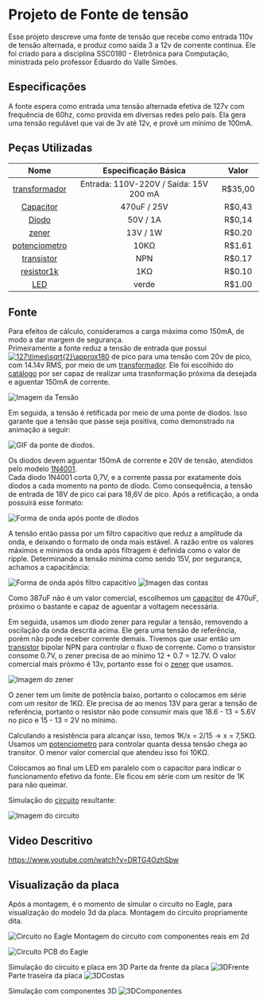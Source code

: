 # Projeto de Fonte de tensão
Esse projeto descreve uma fonte de tensão que recebe como entrada 110v de tensão alternada, e produz como saída 3 a 12v de corrente continua. Ele foi criado para a disciplina SSC0180 - Eletrônica para Computação, ministrada pelo professor Eduardo do Valle Simões.

## Especificações
 A fonte espera como entrada uma tensão alternada efetiva de 127v com frequência de 60hz, como provida em diversas redes pelo país. Ela gera uma tensão regulável que vai de 3v até 12v, e provê um mínimo de 100mA. 
 
## Peças Utilizadas

| Nome | Especificação Básica | Valor |
| :---: | :---: | :---: |
| [transformador] | Entrada: 110V-220V / Saída: 15V 200 mA | R$35,00 |
| [Capacitor] | 470uF / 25V | R$0,43 |
| [Diodo] | 50V / 1A | R$0,14 |
| [zener] | 13V / 1W | R$0.20 |
| [potenciometro] | 10KΩ | R$1.61 |
| [transistor] |  NPN | R$0.17 |
| [resistor1k] | 1KΩ | R$0.10 |
| [LED] | verde |  R$1.00 |

## Fonte
Para efeitos de cálculo, consideramos a carga máxima como 150mA, de modo a dar margem de segurança.  
Primeiramente a fonte reduz a tensão de entrada que possui <a href="https://www.codecogs.com/eqnedit.php?latex=\inline&space;\bg_white&space;127\times\sqrt{2}\approx180" target="_blank"><img src="https://latex.codecogs.com/png.latex?\inline&space;\bg_white&space;127\times\sqrt{2}\approx180" title="127\times\sqrt{2}\approx180" /></a> de pico para uma tensão com 20v de pico, com 14.14v RMS, por meio de um [transformador]. Ele foi escolhido do [catálogo](http://www.transformadoreslider.com.br/catalogo/catalogo.pdf) por ser capaz de realizar uma trasnformação próxima da desejada e aguentar 150mA de corrente.

![Imagem da Tensão](https://raw.githubusercontent.com/joao-vta/SSC180-fonte/main/imagens/tensaoAlternada127v.png)

Em seguida, a tensão é retificada por meio de uma ponte de diodos. Isso garante que a tensão que passe seja positiva, como demonstrado na animação a seguir: 

![GIF da ponte de diodos](https://i.pinimg.com/originals/b0/fe/d2/b0fed20dce97fc8b666fffbb4843afae.gif). 

Os diodos devem aguentar 150mA de corrente e 20V de tensão, atendidos pelo modelo [1N4001].  
Cada diodo 1N4001 corta 0,7V, e a corrente passa por exatamente dois diodos a cada momento na ponto de diodo. Como consequência, a tensão de entrada de 18V de pico cai para 18,6V de pico. Após a retificação, a onda possuirá esse formato:

![Forma de onda após ponte de diodos](https://raw.githubusercontent.com/joao-vta/SSC180-fonte/main/imagens/cmpletaRetificada.png)

A tensão então passa por um filtro capacitivo que reduz a amplitude da onda, e deixando o formato de onda mais estável. A razão entre os valores máximos e mínimos da onda após filtragem é definida como o valor de ripple.
Determinando a tensão mínima como sendo 15V, por segurança, achamos a capacitância:

![Forma de onda após filtro capacitivo](https://raw.githubusercontent.com/joao-vta/SSC180-fonte/main/imagens/ripple.png) ![Imagen das contas](https://raw.githubusercontent.com/joao-vta/SSC180-fonte/main/imagens/contasExp.png)

Como 387uF não é um valor comercial, escolhemos um [capacitor] de 470uF, próximo o bastante e capaz de aguentar a voltagem necessária.

Em seguida, usamos um diodo zener para regular a tensão, removendo a oscilação da onda descrita acima. Ele gera uma tensão de referência, porém não pode receber corrente demais. Tivemos que usar então um [transistor] bipolar NPN para controlar o fluxo de corrente. Como o transistor consome 0.7V, o zener precisa de ao mínimo 12 + 0.7 = 12.7V. O valor comercial mais próxmo é 13v, portanto esse foi o [zener] que usamos.

![Imagem do zener](https://raw.githubusercontent.com/joao-vta/SSC180-fonte/main/imagens/zener.png)

O zener tem um limite de potência baixo, portanto o colocamos em série com um resitor de 1KΩ. Ele precisa de ao menos 13V para gerar a tensão de referência, portanto o resistor não pode consumir mais que 18.6 - 13 = 5.6V no pico e 15 - 13 = 2V no mínimo.

Calculando a resistência para alcançar isso, temos 1K/x = 2/15 -> x = 7,5KΩ. Usamos um [potenciometro] para controlar quanta dessa tensão chega ao transitor. O menor valor comercial que atendeu isso foi 10KΩ.

Colocamos ao final um LED em paralelo com o capacitor para indicar o funcionamento efetivo da fonte. Ele ficou em série com um resitor de 1K para não queimar.

Simulação do [circuito] resultante:

![Imagem do circuito](https://raw.githubusercontent.com/joao-vta/SSC180-fonte/main/imagens/circuito.png)


## Video Descritivo

https://www.youtube.com/watch?v=DRTG4OzhSbw

[circuito]: http://falstad.com/circuit/circuitjs.html?ctz=CQAgjCAMB0l3BWcA2aAOMB2ALGXyEw1sESQFJyRsBmcgUwFowwAoAdxEezRAE5kKfoMgcuPEACZJ2IdNmiAKnJkhksgVGpRoYSHy4w8NSAhoVsfUpJqSESGJFvIWMvpGTI+aPtkk6+QLF1YXBsDRFWADdxXnlY0MoIZCS0SnSdBDFNMBTQu0jOTQKpVRLRTjA+f1yk6sTg2Xi8JtVRAGNSiK6pBBEdeBpMQJHRscxwNF1IPTAaNDs0TEgFkVgZsUlMf01bSk1RABNQ2rDu-0P6ADMAQwBXABsAF1ZjnLyWnovr++fXs56VRqeW+t0eL2Onxy9VOoN+L04e16gnmTT6UFYACcQEjdpIknkkvBWDRZAAvegAO3omOYdAgYGgmGMCEkGGqGHgkiYE0oknW8EFQuI4HprDJOPxyMlBL5IAp1Npc1YT2ouRQlB4sq0EEYCGgklybgIFGQQzNOm2ZkwCBGmDQrNsUjgIEuYL+nC1AK9BzEPpRIt9nrS0qR5Sx1BDWEEXvKIDSfvVp2wLvxvAqOJFpyRpwz8RKW384cRUoL22lGaB+VUQZ6xXLvuxhfy5dz4GJRqkrZB5YLrp+4MYD3okK06VgbBL+wD3VEWFkqOlKe1DMFASsQs3MxAACV6ABnACW+6eN0p7XorAA5l90fm0OmMQB7UpqBTUfQGKUwfxy6Q41ggA

## Visualização da placa

Após a montagem, é o momento de simular o circuito no Eagle, para visualização do modelo 3d da placa.
Montagem do circuito propriamente dita.

![Circuito no Eagle](https://github.com/joao-vta/SSC180-fonte/blob/a08ae99d520c5302623286aedacff9ecdc49ab1e/imagens/eagleCircuit.png)
Montagem do circuito com componentes reais em 2d

![Circuito PCB do Eagle](https://github.com/joao-vta/SSC180-fonte/blob/a08ae99d520c5302623286aedacff9ecdc49ab1e/imagens/pcbModel.png)

Simulação do circuito e placa em 3D
Parte da frente da placa
![3DFrente](https://github.com/joao-vta/SSC180-fonte/blob/a08ae99d520c5302623286aedacff9ecdc49ab1e/imagens/3dFrente.png)
Parte traseira da placa
![3DCostas](https://github.com/joao-vta/SSC180-fonte/blob/a08ae99d520c5302623286aedacff9ecdc49ab1e/imagens/3dCostas.png)


Simulação com componentes 3D
![3DComponentes](https://github.com/joao-vta/SSC180-fonte/blob/a08ae99d520c5302623286aedacff9ecdc49ab1e/imagens/3dComponentes.png)

[LED]: https://lista.mercadolivre.com.br/led-verde-5mm
[resistor1k]: https://www.baudaeletronica.com.br/resistor-1k-5-1-4w.html
[transistor]: https://www.baudaeletronica.com.br/transistor-npn-bc548.html
[potenciometro]: https://www.baudaeletronica.com.br/potenciometro-linear-de-10k-10000.html
[zener]: https://www.baudaeletronica.com.br/diodo-zener-1n4743-13v-1w.html
[transformador]: https://produto.mercadolivre.com.br/MLB-1957507011-transformador-7575v-200-mah-trafo-bivolt-tr-200-010-_JM#position=7&search_layout=stack&type=item&tracking_id=c0846338-8949-4e6d-a8f9-daf8cc474eb3
[1N4001]: https://www.baudaeletronica.com.br/diodo-1n4001.html
[diodo]: https://www.baudaeletronica.com.br/diodo-1n4001.html
[capacitor]: https://www.baudaeletronica.com.br/capacitor-eletrolitico-470uf-25v.html
[LED]: https://produto.mercadolivre.com.br/MLB-1800876382-led-verde-difuso-5mm-50-unidades-eletrnica-arduino-_JM?searchVariation=76603521533#searchVariation=76603521533&position=4&search_layout=grid&type=item&tracking_id=8625509a-484e-4233-9323-3cc655db2cc2
